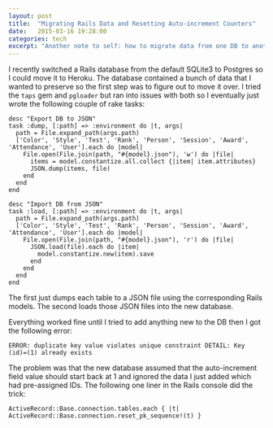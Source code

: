 ```yaml
---
layout: post
title:  "Migrating Rails Data and Resetting Auto-increment Counters"
date:   2015-03-16 19:28:00
categories: tech
excerpt: "Another note to self: how to migrate data from one DB to another and reset auto-increment counters using Rails"
---
```

I recently switched a Rails database from the default SQLite3 to Postgres so I could move it to Heroku. The database contained a bunch of data that I wanted to preserve so the first step was to figure out to move it over. I tried the `taps` gem and `pgloader` but ran into issues with both so I eventually just wrote the following couple of rake tasks:

    desc "Export DB to JSON"
    task :dump, [:path] => :environment do |t, args|
      path = File.expand_path(args.path)
      ['Color', 'Style', 'Test', 'Rank', 'Person', 'Session', 'Award', 'Attendance', 'User'].each do |model|
        File.open(File.join(path, "#{model}.json"), 'w') do |file|
          items = model.constantize.all.collect {|item| item.attributes}
          JSON.dump(items, file)
        end
      end
    end
 
    desc "Import DB from JSON"
    task :load, [:path] => :environment do |t, args|
      path = File.expand_path(args.path)
      ['Color', 'Style', 'Test', 'Rank', 'Person', 'Session', 'Award', 'Attendance', 'User'].each do |model|
        File.open(File.join(path, "#{model}.json"), 'r') do |file|
          JSON.load(file).each do |item|
            model.constantize.new(item).save
          end
        end
      end
    end

The first just dumps each table to a JSON file using the corresponding Rails models. The second loads those JSON files into the new database.

Everything worked fine until I tried to add anything new to the DB then I got the following error:

    ERROR: duplicate key value violates unique constraint DETAIL: Key (id)=(1) already exists
    
The problem was that the new database assumed that the auto-increment field value should start back at 1 and ignored the data I just added which had pre-assigned IDs. The following one liner in the Rails console did the trick:

    ActiveRecord::Base.connection.tables.each { |t| ActiveRecord::Base.connection.reset_pk_sequence!(t) }
